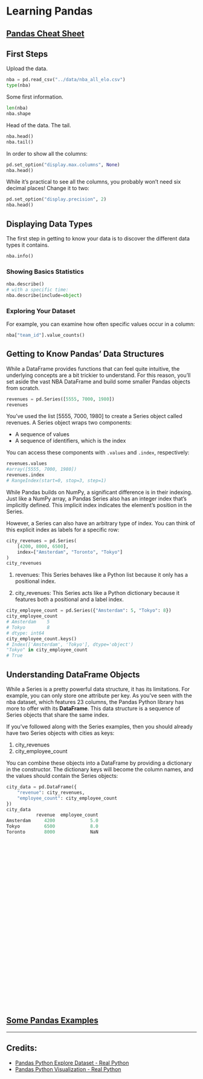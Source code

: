 # Learning Pandas

## [Pandas Cheat Sheet](pandas_cheat_sheet.pdf)


## First Steps

Upload the data.
```python
nba = pd.read_csv("../data/nba_all_elo.csv")
type(nba)
```

Some first information.
```python
len(nba)
nba.shape
```

Head of the data. The tail.
```python
nba.head()
nba.tail()
```

In order to show all the columns:
```python
pd.set_option("display.max.columns", None)
nba.head()
```

While it’s practical to see all the columns, you probably won’t need six decimal places! Change it to two:
```python
pd.set_option("display.precision", 2)
nba.head()
```

## Displaying Data Types
The first step in getting to know your data is
to discover the different data types it contains.
```python
nba.info()
```

### Showing Basics Statistics
```python
nba.describe()
# with a specific time:
nba.describe(include=object)
```

### Exploring Your Dataset
For example, you can examine how often specific values occur in a column:
```python
nba["team_id"].value_counts()
```

## Getting to Know Pandas’ Data Structures

While a DataFrame provides functions that can feel quite intuitive,
the underlying concepts are a bit trickier to understand.
For this reason, you’ll set aside the vast NBA DataFrame and
build some smaller Pandas objects from scratch.
```python
revenues = pd.Series([5555, 7000, 1980])
revenues
```

You’ve used the list [5555, 7000, 1980] to create a Series object called revenues. A Series object wraps two components:

- A sequence of values
- A sequence of identifiers, which is the index

You can access these components with `.values` and `.index`, respectively:
```python
revenues.values
#array([5555, 7000, 1980])
revenues.index
# RangeIndex(start=0, stop=3, step=1)
```

While Pandas builds on NumPy, a significant difference is in
their indexing. Just like a NumPy array,
a Pandas Series also has an integer index that’s implicitly defined.
This implicit index indicates the element’s position in the Series.

However, a Series can also have an arbitrary type of index.
You can think of this explicit index as labels for a specific row:

```python
city_revenues = pd.Series(
    [4200, 8000, 6500],
    index=["Amsterdam", "Toronto", "Tokyo"]
)
city_revenues
```

1. revenues: This Series behaves like a Python list because it only has a positional index.

1. city_revenues: This Series acts like a Python dictionary because it features both a positional and a label index.

```python
city_employee_count = pd.Series({"Amsterdam": 5, "Tokyo": 8})
city_employee_count
# Amsterdam    5
# Tokyo        8
# dtype: int64
city_employee_count.keys()
# Index(['Amsterdam', 'Tokyo'], dtype='object')
"Tokyo" in city_employee_count
# True
```

## Understanding DataFrame Objects
While a Series is a pretty powerful data structure, it has its limitations.
For example, you can only store one attribute per key.
As you’ve seen with the nba dataset, which features 23 columns,
the Pandas Python library has more to offer with its **DataFrame**.
This data structure is a sequence of Series objects that share the same index.

If you’ve followed along with the Series examples, then you should already have two Series objects with cities as keys:

1. city_revenues
1. city_employee_count

You can combine these objects into a DataFrame by providing a dictionary in the constructor.
The dictionary keys will become the column names, and the values should contain the Series objects:
```python
city_data = pd.DataFrame({
    "revenue": city_revenues,
    "employee_count": city_employee_count
})
city_data
           revenue  employee_count
Amsterdam     4200             5.0
Tokyo         6500             8.0
Toronto       8000             NaN
```

```python
```

```python
```

```python
```

```python
```

```python
```

```python
```

```python
```

```python
```

```python
```

```python
```

```python
```

```python
```

```python
```

```python
```

```python
```

```python
```

```python
```

```python
```

```python
```

```python
```

```python
```

```python
```

```python
```

```python
```

```python
```

```python
```

```python
```

```python
```

```python
```

```python
```

```python
```

```python
```



## [Some Pandas Examples](scripts/examples.ipynb)

___

## Credits:

- [Pandas Python Explore Dataset - Real Python](https://realpython.com/pandas-python-explore-dataset)
- [Pandas Python Visualization - Real Python](https://realpython.com/pandas-plot-python/)